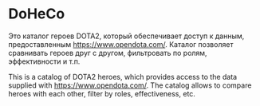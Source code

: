 # DoHeCo
Это каталог героев DOTA2, который обеспечивает доступ к данным, предоставленным https://www.opendota.com/. Каталог позволяет сравнивать героев друг с другом, фильтровать по ролям, эффективности и т.п.

This is a catalog of DOTA2 heroes, which provides access to the data supplied with https://www.opendota.com/. The catalog allows to compare heroes with each other, filter by roles, effectiveness, etc.
